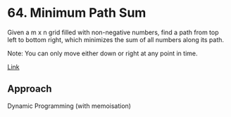 # 64. Minimum Path Sum

Given a m x n grid filled with non-negative numbers, find a path from top left to bottom right, which minimizes the sum of all numbers along its path.

Note: You can only move either down or right at any point in time.

[Link](https://leetcode.com/problems/minimum-path-sum/)

## Approach

Dynamic Programming (with memoisation)